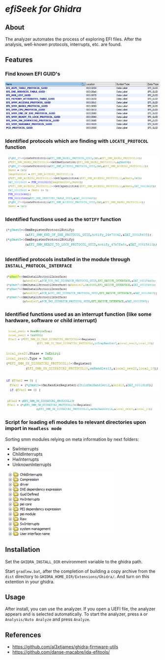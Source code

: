 # ***efiSeek for Ghidra***

## About

The analyzer automates the process of exploring EFI files. After the analysis, well-known protocols, interrupts, etc. are found.

## Features

### Find known EFI GUID's

![guids](./img/guids.png)

### Identified protocols which are finding with `LOCATE_PROTOCOL` function

![locateProtocols](./img/locateProtocols.png)

### Identified functions used as the `NOTIFY` function

![notify](./img/notify.png)

### Identified protocols installed in the module through `INSTALL_PROTOCOL_INTERFACE`

![install](./img/install.png)

### Identified functions used as an interrupt function (like some hardware, software or child interrupt)

![ioTrap](./img/ioTrap.png)

![sx](./img/sx.png)

![child](./img/child.png)

![sw](./img/sw.png)

### Script for loading efi modules to relevant directories upon import in `Headless mode`

Sorting smm modules relying on meta information by next folders:

* SwInterrupts
* ChildInterrupts
* HwInterrupts
* UnknownInterrupts

![sort](img/sort.png)

## Installation

Set the `GHIDRA_INSTALL_DIR` environment variable to the ghidra path.

Start `gradlew.bat`, after the completion of building a copy archive from the `dist` directory to `GHIDRA_HOME_DIR/Extensions/Ghidra/`.
And turn on this extention in your ghidra.

## Usage

After install, you can use the analyzer. If you open a UEFI file, the analyzer appears and is selected automatically.
To start the analyzer, press `A` or `Analysis/Auto Analyze` and press `Analyze`.

## References

* https://github.com/al3xtjames/ghidra-firmware-utils
* https://github.com/danse-macabre/ida-efitools/